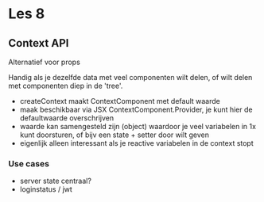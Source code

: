 # Les 8

## Context API

Alternatief voor props

Handig als je dezelfde data met veel componenten wilt delen, of wilt delen met componenten diep in de 'tree'.

* createContext maakt ContextComponent met default waarde
* maak beschikbaar via JSX ContextComponent.Provider, je kunt hier de defaultwaarde overschrijven
* waarde kan samengesteld zijn (object) waardoor je veel variabelen in 1x kunt doorsturen, of bijv een state + setter
  door wilt geven
* eigenlijk alleen interessant als je reactive variabelen in de context stopt

### Use cases

- server state centraal?
- loginstatus / jwt
